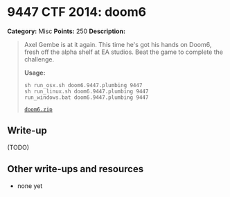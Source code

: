 # 9447 CTF 2014: doom6

**Category:** Misc
**Points:** 250
**Description:**

> Axel Gembe is at it again. This time he's got his hands on Doom6, fresh off the alpha shelf at EA studios. Beat the game to complete the challenge.
>
> **Usage:**
>
> ```
> sh run_osx.sh doom6.9447.plumbing 9447
> sh run_linux.sh doom6.9447.plumbing 9447
> run_windows.bat doom6.9447.plumbing 9447
> ```
>
> [`doom6.zip`](doom6.zip)

## Write-up

(TODO)

## Other write-ups and resources

* none yet
